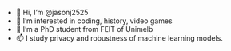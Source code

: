 - 👋 Hi, I’m @jasonj2525
- 👀 I’m interested in coding, history, video games
- 🌱 I’m a PhD student from FEIT of Unimelb
- 📫 I study privacy and robustness of machine learning models.

<!---
jason-jiankai/jason-jiankai is a ✨ special ✨ repository because its `README.md` (this file) appears on your GitHub profile.
You can click the Preview link to take a look at your changes.
--->
